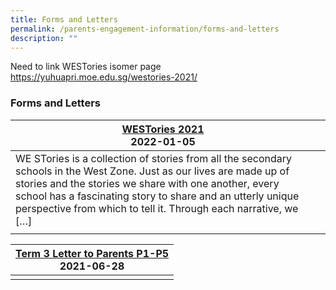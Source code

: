 ```yaml
---
title: Forms and Letters
permalink: /parents-engagement-information/forms-and-letters
description: ""
---
```

Need to link WESTories isomer page https://yuhuapri.moe.edu.sg/westories-2021/

### Forms and Letters

| [WESTories 2021](https://moe-yuhuapri-staging.netlify.app/westories-2021)<br>2022-01-05 	|  	|
|---	|---	|
| WE STories is a collection of stories from all the secondary schools in the West Zone. Just as our lives are made up of stories and the stories we share with one another, every school has a fascinating story to share and an utterly unique perspective from which to tell it. Through each narrative, we […] 	|  	|
|  	|  	|

| [Term 3 Letter to Parents P1-P5](/files/Term-3-Letter-to-Parents-P1-P5-2-4.pdf)<br>2021-06-28 	|
|---	|
|  	|